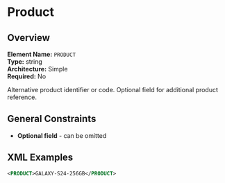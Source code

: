 # Product

## Overview

**Element Name:** `PRODUCT`  
**Type:** string  
**Architecture:** Simple  
**Required:** No  

Alternative product identifier or code. Optional field for additional product reference.



## General Constraints

- **Optional field** - can be omitted

## XML Examples

```xml
<PRODUCT>GALAXY-S24-256GB</PRODUCT>
```




